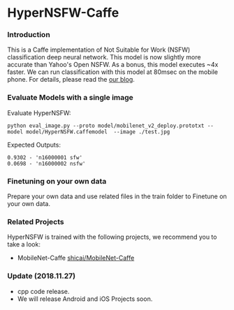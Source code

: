 # HyperNSFW-Caffe

### Introduction

This is a Caffe implementation of Not Suitable for Work (NSFW) classification deep neural network. This model is now slightly more accurate than Yahoo's Open NSFW. As a bonus, this model executes ~4x faster. We can run classification with this model at 80msec on the mobile phone. For details, please read the [our blog](https://blog.csdn.net/lsy17096535/article/details/84564976).

### Evaluate Models with a single image


Evaluate HyperNSFW:

`python eval_image.py --proto model/mobilenet_v2_deploy.prototxt --model model/HyperNSFW.caffemodel  --image ./test.jpg`

Expected Outputs:

```
0.9302 - 'n16000001 sfw'
0.0698 - 'n16000002 nsfw'
```

### Finetuning on your own data

Prepare your own data and use related files in the train folder to Finetune on your own data.


### Related Projects
HyperNSFW is trained with the following projects, we recommend you to take a look:

- MobileNet-Caffe [shicai/MobileNet-Caffe](https://github.com/shicai/MobileNet-Caffe)


### Update (2018.11.27)

- cpp code release.
- We will release Android and iOS Projects soon. 

